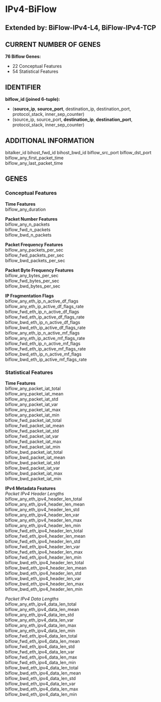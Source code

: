 # IPv4-BiFlow
## Extended by: BiFlow-IPv4-L4, BiFlow-IPv4-TCP
## CURRENT NUMBER OF GENES
**76 Biflow Genes:**
- 22 Conceptual Features
- 54 Statistical Features

## IDENTIFIER
**biflow_id (joined 6-tuple):**  
- (**source_ip**, **source_port**, destination_ip, destination_port, protocol_stack, inner_sep_counter)
- (source_ip, source_port, **destination_ip**, **destination_port**, protocol_stack, inner_sep_counter)

## ADDITIONAL INFORMATION
bitalker_id
bihost_fwd_id
bihost_bwd_id
biflow_src_port
biflow_dst_port
biflow_any_first_packet_time  
biflow_any_last_packet_time  

## GENES
### Conceptual Features
**Time Features**  
biflow_any_duration  

**Packet Number Features**  
biflow_any_n_packets  
biflow_fwd_n_packets  
biflow_bwd_n_packets  

**Packet Frequency Features**  
biflow_any_packets_per_sec  
biflow_fwd_packets_per_sec  
biflow_bwd_packets_per_sec  

**Packet Byte Frequency Features**  
biflow_any_bytes_per_sec  
biflow_fwd_bytes_per_sec  
biflow_bwd_bytes_per_sec  

**IP Fragmentation Flags**  
biflow_any_eth_ip_n_active_df_flags  
biflow_any_eth_ip_active_df_flags_rate  
biflow_fwd_eth_ip_n_active_df_flags  
biflow_fwd_eth_ip_active_df_flags_rate  
biflow_bwd_eth_ip_n_active_df_flags  
biflow_bwd_eth_ip_active_df_flags_rate  
biflow_any_eth_ip_n_active_mf_flags  
biflow_any_eth_ip_active_mf_flags_rate  
biflow_fwd_eth_ip_n_active_mf_flags  
biflow_fwd_eth_ip_active_mf_flags_rate  
biflow_bwd_eth_ip_n_active_mf_flags  
biflow_bwd_eth_ip_active_mf_flags_rate  

### Statistical Features
**Time Features**  
biflow_any_packet_iat_total  
biflow_any_packet_iat_mean  
biflow_any_packet_iat_std  
biflow_any_packet_iat_var  
biflow_any_packet_iat_max  
biflow_any_packet_iat_min  
biflow_fwd_packet_iat_total  
biflow_fwd_packet_iat_mean  
biflow_fwd_packet_iat_std  
biflow_fwd_packet_iat_var  
biflow_fwd_packet_iat_max  
biflow_fwd_packet_iat_min  
biflow_bwd_packet_iat_total  
biflow_bwd_packet_iat_mean  
biflow_bwd_packet_iat_std  
biflow_bwd_packet_iat_var  
biflow_bwd_packet_iat_max  
biflow_bwd_packet_iat_min  

**IPv4 Metadata Features**  
*Packet IPv4 Header Lengths*  
biflow_any_eth_ipv4_header_len_total  
biflow_any_eth_ipv4_header_len_mean  
biflow_any_eth_ipv4_header_len_std  
biflow_any_eth_ipv4_header_len_var  
biflow_any_eth_ipv4_header_len_max  
biflow_any_eth_ipv4_header_len_min  
biflow_fwd_eth_ipv4_header_len_total  
biflow_fwd_eth_ipv4_header_len_mean  
biflow_fwd_eth_ipv4_header_len_std  
biflow_fwd_eth_ipv4_header_len_var  
biflow_fwd_eth_ipv4_header_len_max  
biflow_fwd_eth_ipv4_header_len_min  
biflow_bwd_eth_ipv4_header_len_total  
biflow_bwd_eth_ipv4_header_len_mean  
biflow_bwd_eth_ipv4_header_len_std  
biflow_bwd_eth_ipv4_header_len_var  
biflow_bwd_eth_ipv4_header_len_max  
biflow_bwd_eth_ipv4_header_len_min  

*Packet IPv4 Data Lengths*  
biflow_any_eth_ipv4_data_len_total  
biflow_any_eth_ipv4_data_len_mean  
biflow_any_eth_ipv4_data_len_std  
biflow_any_eth_ipv4_data_len_var  
biflow_any_eth_ipv4_data_len_max  
biflow_any_eth_ipv4_data_len_min  
biflow_fwd_eth_ipv4_data_len_total  
biflow_fwd_eth_ipv4_data_len_mean  
biflow_fwd_eth_ipv4_data_len_std  
biflow_fwd_eth_ipv4_data_len_var  
biflow_fwd_eth_ipv4_data_len_max  
biflow_fwd_eth_ipv4_data_len_min  
biflow_bwd_eth_ipv4_data_len_total  
biflow_bwd_eth_ipv4_data_len_mean  
biflow_bwd_eth_ipv4_data_len_std  
biflow_bwd_eth_ipv4_data_len_var  
biflow_bwd_eth_ipv4_data_len_max  
biflow_bwd_eth_ipv4_data_len_min  
